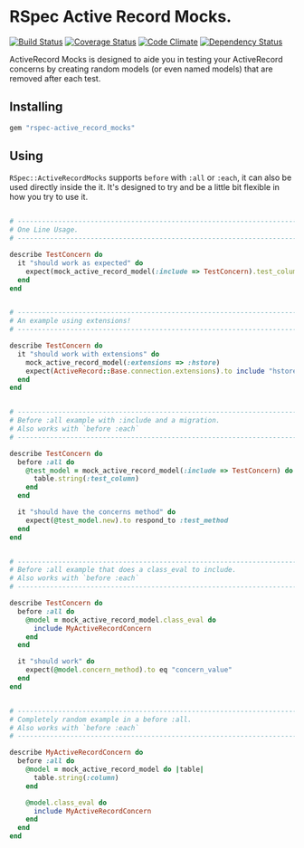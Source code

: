 # RSpec Active Record Mocks.

[![Build Status](https://travis-ci.org/envygeeks/rspec-active_record_mocks.png?branch=master)](https://travis-ci.org/envygeeks/rspec-active_record_mocks) [![Coverage Status](https://coveralls.io/repos/envygeeks/rspec-active_record_mocks/badge.png?branch=master)](https://coveralls.io/r/envygeeks/rspec-active_record_mocks) [![Code Climate](https://codeclimate.com/github/envygeeks/rspec-active_record_mocks.png)](https://codeclimate.com/github/envygeeks/rspec-active_record_mocks) [![Dependency Status](https://gemnasium.com/envygeeks/rspec-active_record_mocks.png)](https://gemnasium.com/envygeeks/rspec-active_record_mocks)

ActiveRecord Mocks is designed to aide you in testing your ActiveRecord
concerns by creating random models (or even named models) that are removed
after each test.

## Installing

```ruby
gem "rspec-active_record_mocks"
```

## Using

`RSpec::ActiveRecordMocks` supports `before` with `:all` or `:each`, it can
also be used directly inside the it.  It's designed to try and be a little
bit flexible in how you try to use it.

```ruby

# ----------------------------------------------------------------------------
# One Line Usage.
# ----------------------------------------------------------------------------

describe TestConcern do
  it "should work as expected" do
    expect(mock_active_record_model(:include => TestConcern).test_column).to eq "value"
  end
end
```

```ruby

# ----------------------------------------------------------------------------
# An example using extensions!
# ----------------------------------------------------------------------------

describe TestConcern do
  it "should work with extensions" do
    mock_active_record_model(:extensions => :hstore)
    expect(ActiveRecord::Base.connection.extensions).to include "hstore"
  end
end
```

```ruby

# ----------------------------------------------------------------------------
# Before :all example with :include and a migration.
# Also works with `before :each`
# ----------------------------------------------------------------------------

describe TestConcern do
  before :all do
    @test_model = mock_active_record_model(:include => TestConcern) do
      table.string(:test_column)
    end
  end

  it "should have the concerns method" do
    expect(@test_model.new).to respond_to :test_method
  end
end
```

```ruby

# ----------------------------------------------------------------------------
# Before :all example that does a class_eval to include.
# Also works with `before :each`
# ----------------------------------------------------------------------------

describe TestConcern do
  before :all do
    @model = mock_active_record_model.class_eval do
      include MyActiveRecordConcern
    end
  end

  it "should work" do
    expect(@model.concern_method).to eq "concern_value"
  end
end
```

```ruby

# ----------------------------------------------------------------------------
# Completely random example in a before :all.
# Also works with `before :each`
# ----------------------------------------------------------------------------

describe MyActiveRecordConcern do
  before :all do
    @model = mock_active_record_model do |table|
      table.string(:column)
    end

    @model.class_eval do
      include MyActiveRecordConcern
    end
  end
end
```
